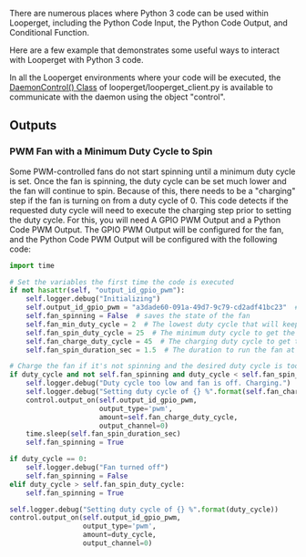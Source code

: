 
There are numerous places where Python 3 code can be used within Looperget, including the Python Code Input, the Python Code Output, and Conditional Function.

Here are a few example that demonstrates some useful ways to interact with Looperget with Python 3 code.

In all the Looperget environments where your code will be executed, the [DaemonControl() Class](API.md#daemon-control-object) of looperget/looperget_client.py is available to communicate with the daemon using the object "control".

## Outputs

### PWM Fan with a Minimum Duty Cycle to Spin

Some PWM-controlled fans do not start spinning until a minimum duty cycle is set. Once the fan is spinning, the duty cycle can be set much lower and the fan will continue to spin. Because of this, there needs to be a "charging" step if the fan is turning on from a duty cycle of 0. This code detects if the requested duty cycle will need to execute the charging step prior to setting the duty cycle. For this, you will need A GPIO PWM Output and a Python Code PWM Output. The GPIO PWM Output will be configured for the fan, and the Python Code PWM Output will be configured with the following code:

```python
import time

# Set the variables the first time the code is executed
if not hasattr(self, "output_id_gpio_pwm"):
    self.logger.debug("Initializing")
    self.output_id_gpio_pwm = "a3dade60-091a-49d7-9c79-cd2adf41bc23"  # UUID of GPIO PWM Output
    self.fan_spinning = False  # saves the state of the fan
    self.fan_min_duty_cycle = 2  # The lowest duty cycle that will keep the fan spinning
    self.fan_spin_duty_cycle = 25  # The minimum duty cycle to get the fan spinning if it's been off
    self.fan_charge_duty_cycle = 45  # The charging duty cycle to get the fan initially spinning
    self.fan_spin_duration_sec = 1.5  # The duration to run the fan at the charge duty cycle

# Charge the fan if it's not spinning and the desired duty cycle is too low
if duty_cycle and not self.fan_spinning and duty_cycle < self.fan_spin_duty_cycle:
    self.logger.debug("Duty cycle too low and fan is off. Charging.")
    self.logger.debug("Setting duty cycle of {} %".format(self.fan_charge_duty_cycle))
    control.output_on(self.output_id_gpio_pwm,
                      output_type='pwm',
                      amount=self.fan_charge_duty_cycle,
                      output_channel=0)
    time.sleep(self.fan_spin_duration_sec)
    self.fan_spinning = True

if duty_cycle == 0:
    self.logger.debug("Fan turned off")
    self.fan_spinning = False
elif duty_cycle > self.fan_spin_duty_cycle:
    self.fan_spinning = True

self.logger.debug("Setting duty cycle of {} %".format(duty_cycle))
control.output_on(self.output_id_gpio_pwm,
                  output_type='pwm',
                  amount=duty_cycle,
                  output_channel=0)
```
